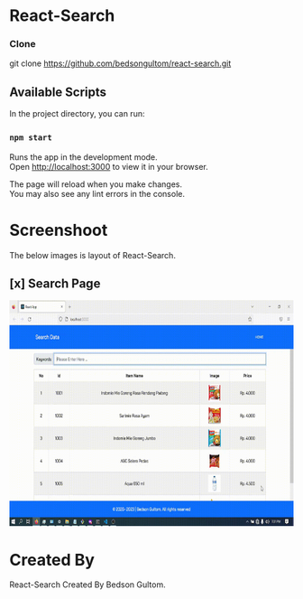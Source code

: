 # React-Search

### Clone
git clone https://github.com/bedsongultom/react-search.git

## Available Scripts

In the project directory, you can run:

### `npm start`

Runs the app in the development mode.\
Open [http://localhost:3000](http://localhost:3000) to view it in your browser.

The page will reload when you make changes.\
You may also see any lint errors in the console.

# Screenshoot
The below images is layout of React-Search.

## [x] Search Page
<img src="https://github.com/bedsongultom/react-search/blob/master/public/images/2023-01-23%2019-31-33.gif" width="1000" height="400">



# Created By
React-Search Created By Bedson Gultom.
